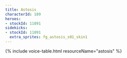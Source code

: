 ```yaml
---
title: Astosis
characterId: 189
heroes:
- stockId: 11891
sidekicks:
- stockId: 11891
  extra_sprites: fg_astosis_s01_skin1
---
```


{% include voice-table.html resourceName="astosis"
%}
